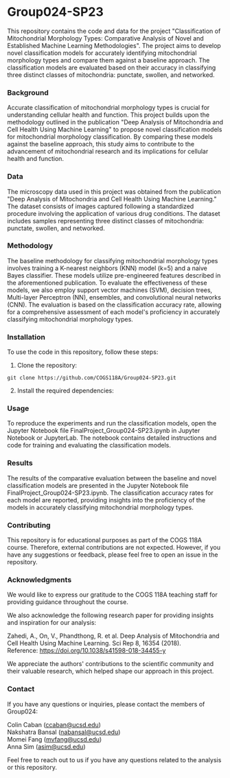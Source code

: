 # Group024-SP23

This repository contains the code and data for the project "Classification of Mitochondrial Morphology Types: Comparative Analysis of Novel and Established Machine Learning Methodologies". The project aims to develop novel classification models for accurately identifying mitochondrial morphology types and compare them against a baseline approach. The classification models are evaluated based on their accuracy in classifying three distinct classes of mitochondria: punctate, swollen, and networked.

### Background
Accurate classification of mitochondrial morphology types is crucial for understanding cellular health and function. This project builds upon the methodology outlined in the publication "Deep Analysis of Mitochondria and Cell Health Using Machine Learning" to propose novel classification models for mitochondrial morphology classification. By comparing these models against the baseline approach, this study aims to contribute to the advancement of mitochondrial research and its implications for cellular health and function.

### Data
The microscopy data used in this project was obtained from the publication "Deep Analysis of Mitochondria and Cell Health Using Machine Learning." The dataset consists of images captured following a standardized procedure involving the application of various drug conditions. The dataset includes samples representing three distinct classes of mitochondria: punctate, swollen, and networked.

### Methodology
The baseline methodology for classifying mitochondrial morphology types involves training a K-nearest neighbors (KNN) model (k=5) and a naive Bayes classifier. These models utilize pre-engineered features described in the aforementioned publication. To evaluate the effectiveness of these models, we also employ support vector machines (SVM), decision trees, Multi-layer Perceptron (NN), ensembles, and convolutional neural networks (CNN). The evaluation is based on the classification accuracy rate, allowing for a comprehensive assessment of each model's proficiency in accurately classifying mitochondrial morphology types.

### Installation
To use the code in this repository, follow these steps:

1. Clone the repository:
```
git clone https://github.com/COGS118A/Group024-SP23.git

```
2. Install the required dependencies:

### Usage
To reproduce the experiments and run the classification models, open the Jupyter Notebook file FinalProject_Group024-SP23.ipynb in Jupyter Notebook or JupyterLab. The notebook contains detailed instructions and code for training and evaluating the classification models.

### Results
The results of the comparative evaluation between the baseline and novel classification models are presented in the Jupyter Notebook file FinalProject_Group024-SP23.ipynb. The classification accuracy rates for each model are reported, providing insights into the proficiency of the models in accurately classifying mitochondrial morphology types.

### Contributing
This repository is for educational purposes as part of the COGS 118A course. Therefore, external contributions are not expected. However, if you have any suggestions or feedback, please feel free to open an issue in the repository.

### Acknowledgments

We would like to express our gratitude to the COGS 118A teaching staff for providing guidance throughout the course.

We also acknowledge the following research paper for providing insights and inspiration for our analysis:

Zahedi, A., On, V., Phandthong, R. et al. Deep Analysis of Mitochondria and Cell Health Using Machine Learning. Sci Rep 8, 16354 (2018).\
Reference: https://doi.org/10.1038/s41598-018-34455-y

We appreciate the authors' contributions to the scientific community and their valuable research, which helped shape our approach in this project.

### Contact
If you have any questions or inquiries, please contact the members of Group024:

Colin Caban (ccaban@ucsd.edu)\
Nakshatra Bansal (nabansal@ucsd.edu)\
Momei Fang (mvfang@ucsd.edu)\
Anna Sim (asim@ucsd.edu)

Feel free to reach out to us if you have any questions related to the analysis or this repository.
